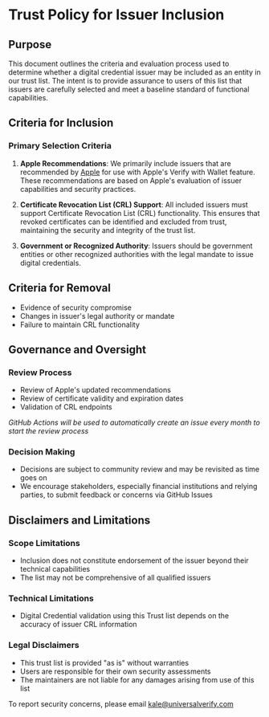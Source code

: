# Trust Policy for Issuer Inclusion

## Purpose

This document outlines the criteria and evaluation process used to determine whether a digital credential issuer may be included as an entity in our trust list. The intent is to provide assurance to users of this list that issuers are carefully selected and meet a baseline standard of functional capabilities.

## Criteria for Inclusion

### Primary Selection Criteria

1. **Apple Recommendations**: We primarily include issuers that are recommended by [Apple](https://developer.apple.com/wallet/get-started-with-verify-with-wallet/) for use with Apple's Verify with Wallet feature. These recommendations are based on Apple's evaluation of issuer capabilities and security practices.

2. **Certificate Revocation List (CRL) Support**: All included issuers must support Certificate Revocation List (CRL) functionality. This ensures that revoked certificates can be identified and excluded from trust, maintaining the security and integrity of the trust list.

3. **Government or Recognized Authority**: Issuers should be government entities or other recognized authorities with the legal mandate to issue digital credentials.

## Criteria for Removal

- Evidence of security compromise
- Changes in issuer's legal authority or mandate
- Failure to maintain CRL functionality

## Governance and Oversight

### Review Process

- Review of Apple's updated recommendations
- Review of certificate validity and expiration dates
- Validation of CRL endpoints

_GitHub Actions will be used to automatically create an issue every month to start the review process_

### Decision Making

- Decisions are subject to community review and may be revisited as time goes on
- We encourage stakeholders, especially financial institutions and relying parties, to submit feedback or concerns via GitHub Issues

## Disclaimers and Limitations

### Scope Limitations

- Inclusion does not constitute endorsement of the issuer beyond their technical capabilities
- The list may not be comprehensive of all qualified issuers

### Technical Limitations

- Digital Credential validation using this Trust list depends on the accuracy of issuer CRL information

### Legal Disclaimers

- This trust list is provided "as is" without warranties
- Users are responsible for their own security assessments
- The maintainers are not liable for any damages arising from use of this list

To report security concerns, please email kale@universalverify.com
